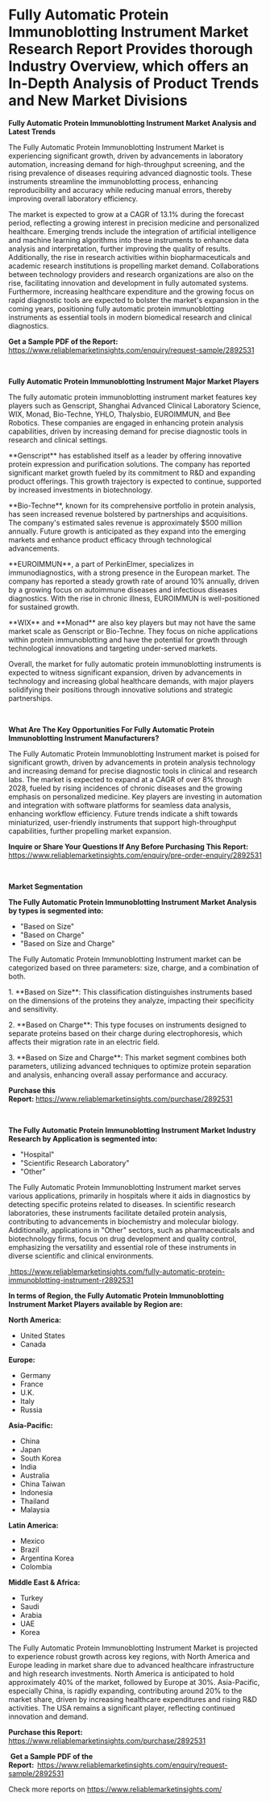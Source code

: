 <p><h1>Fully Automatic Protein Immunoblotting Instrument Market Research Report Provides thorough Industry Overview, which offers an In-Depth Analysis of Product Trends and New Market Divisions</h1></p><p><strong>Fully Automatic Protein Immunoblotting Instrument Market Analysis and Latest Trends</strong></p>
<p><p>The Fully Automatic Protein Immunoblotting Instrument Market is experiencing significant growth, driven by advancements in laboratory automation, increasing demand for high-throughput screening, and the rising prevalence of diseases requiring advanced diagnostic tools. These instruments streamline the immunoblotting process, enhancing reproducibility and accuracy while reducing manual errors, thereby improving overall laboratory efficiency.</p><p>The market is expected to grow at a CAGR of 13.1% during the forecast period, reflecting a growing interest in precision medicine and personalized healthcare. Emerging trends include the integration of artificial intelligence and machine learning algorithms into these instruments to enhance data analysis and interpretation, further improving the quality of results. Additionally, the rise in research activities within biopharmaceuticals and academic research institutions is propelling market demand. Collaborations between technology providers and research organizations are also on the rise, facilitating innovation and development in fully automated systems. Furthermore, increasing healthcare expenditure and the growing focus on rapid diagnostic tools are expected to bolster the market's expansion in the coming years, positioning fully automatic protein immunoblotting instruments as essential tools in modern biomedical research and clinical diagnostics.</p></p>
<p><strong>Get a Sample PDF of the Report:&nbsp;</strong> <a href="https://www.reliablemarketinsights.com/enquiry/request-sample/2892531?utm_campaign=3270&utm_medium=2&utm_source=Github&utm_content=ia&utm_term=15032025&utm_id=fully-automatic-protein-immunoblotting-instrument">https://www.reliablemarketinsights.com/enquiry/request-sample/2892531</a></p>
<p>&nbsp;</p>
<p><strong>Fully Automatic Protein Immunoblotting Instrument Major Market Players</strong></p>
<p><p>The fully automatic protein immunoblotting instrument market features key players such as Genscript, Shanghai Advanced Clinical Laboratory Science, WIX, Monad, Bio-Techne, YHLO, Thalysbio, EUROIMMUN, and Bee Robotics. These companies are engaged in enhancing protein analysis capabilities, driven by increasing demand for precise diagnostic tools in research and clinical settings.</p><p>**Genscript** has established itself as a leader by offering innovative protein expression and purification solutions. The company has reported significant market growth fueled by its commitment to R&D and expanding product offerings. This growth trajectory is expected to continue, supported by increased investments in biotechnology.</p><p>**Bio-Techne**, known for its comprehensive portfolio in protein analysis, has seen increased revenue bolstered by partnerships and acquisitions. The company's estimated sales revenue is approximately $500 million annually. Future growth is anticipated as they expand into the emerging markets and enhance product efficacy through technological advancements.</p><p>**EUROIMMUN**, a part of PerkinElmer, specializes in immunodiagnostics, with a strong presence in the European market. The company has reported a steady growth rate of around 10% annually, driven by a growing focus on autoimmune diseases and infectious diseases diagnostics. With the rise in chronic illness, EUROIMMUN is well-positioned for sustained growth.</p><p>**WIX** and **Monad** are also key players but may not have the same market scale as Genscript or Bio-Techne. They focus on niche applications within protein immunoblotting and have the potential for growth through technological innovations and targeting under-served markets.</p><p>Overall, the market for fully automatic protein immunoblotting instruments is expected to witness significant expansion, driven by advancements in technology and increasing global healthcare demands, with major players solidifying their positions through innovative solutions and strategic partnerships.</p></p>
<p>&nbsp;</p>
<p><strong>What Are The Key Opportunities For Fully Automatic Protein Immunoblotting Instrument Manufacturers?</strong></p>
<p><p>The Fully Automatic Protein Immunoblotting Instrument market is poised for significant growth, driven by advancements in protein analysis technology and increasing demand for precise diagnostic tools in clinical and research labs. The market is expected to expand at a CAGR of over 8% through 2028, fueled by rising incidences of chronic diseases and the growing emphasis on personalized medicine. Key players are investing in automation and integration with software platforms for seamless data analysis, enhancing workflow efficiency. Future trends indicate a shift towards miniaturized, user-friendly instruments that support high-throughput capabilities, further propelling market expansion.</p></p>
<p><strong>Inquire or Share Your Questions If Any Before Purchasing This Report:</strong> <a href="https://www.reliablemarketinsights.com/enquiry/pre-order-enquiry/2892531?utm_campaign=3270&utm_medium=2&utm_source=Github&utm_content=ia&utm_term=15032025&utm_id=fully-automatic-protein-immunoblotting-instrument">https://www.reliablemarketinsights.com/enquiry/pre-order-enquiry/2892531</a></p>
<p>&nbsp;</p>
<p><strong>Market Segmentation</strong></p>
<p><strong>The Fully Automatic Protein Immunoblotting Instrument Market Analysis by types is segmented into:</strong></p>
<p><ul><li>"Based on Size"</li><li>"Based on Charge"</li><li>"Based on Size and Charge"</li></ul></p>
<p><p>The Fully Automatic Protein Immunoblotting Instrument market can be categorized based on three parameters: size, charge, and a combination of both. </p><p>1. **Based on Size**: This classification distinguishes instruments based on the dimensions of the proteins they analyze, impacting their specificity and sensitivity.</p><p>  </p><p>2. **Based on Charge**: This type focuses on instruments designed to separate proteins based on their charge during electrophoresis, which affects their migration rate in an electric field.</p><p>3. **Based on Size and Charge**: This market segment combines both parameters, utilizing advanced techniques to optimize protein separation and analysis, enhancing overall assay performance and accuracy.</p></p>
<p><strong>Purchase this Report:&nbsp;</strong><a href="https://www.reliablemarketinsights.com/purchase/2892531?utm_campaign=3270&utm_medium=2&utm_source=Github&utm_content=ia&utm_term=15032025&utm_id=fully-automatic-protein-immunoblotting-instrument">https://www.reliablemarketinsights.com/purchase/2892531</a></p>
<p>&nbsp;</p>
<p><strong>The Fully Automatic Protein Immunoblotting Instrument Market Industry Research by Application is segmented into:</strong></p>
<p><ul><li>"Hospital"</li><li>"Scientific Research Laboratory"</li><li>"Other"</li></ul></p>
<p><p>The Fully Automatic Protein Immunoblotting Instrument market serves various applications, primarily in hospitals where it aids in diagnostics by detecting specific proteins related to diseases. In scientific research laboratories, these instruments facilitate detailed protein analysis, contributing to advancements in biochemistry and molecular biology. Additionally, applications in "Other" sectors, such as pharmaceuticals and biotechnology firms, focus on drug development and quality control, emphasizing the versatility and essential role of these instruments in diverse scientific and clinical environments.</p></p>
<p><a href="https://www.reliablemarketinsights.com/fully-automatic-protein-immunoblotting-instrument-r2892531?utm_campaign=3270&utm_medium=2&utm_source=Github&utm_content=ia&utm_term=15032025&utm_id=fully-automatic-protein-immunoblotting-instrument">&nbsp;https://www.reliablemarketinsights.com/fully-automatic-protein-immunoblotting-instrument-r2892531</a></p>
<p><strong>In terms of Region, the Fully Automatic Protein Immunoblotting Instrument Market Players available by Region are:</strong></p>
<p>
    <p> <strong> North America: </strong>
        <ul>
            <li>United States</li>
            <li>Canada</li>
        </ul>
        </p> 
    <p> <strong> Europe: </strong>
        <ul>
            <li>Germany</li>
            <li>France</li>
            <li>U.K.</li>
            <li>Italy</li>
            <li>Russia</li>
        </ul>
        </p> 
    <p> <strong> Asia-Pacific: </strong>
        <ul>
            <li>China</li>
            <li>Japan</li>
            <li>South Korea</li>
            <li>India</li>
            <li>Australia</li>
            <li>China Taiwan</li>
            <li>Indonesia</li>
            <li>Thailand</li>
            <li>Malaysia</li>
        </ul>
        </p> 
    <p> <strong> Latin America: </strong>
        <ul>
            <li>Mexico</li>
            <li>Brazil</li>
            <li>Argentina Korea</li>
            <li>Colombia</li>
        </ul>
        </p> 
    <p> <strong> Middle East & Africa: </strong>
        <ul>
            <li>Turkey</li>
            <li>Saudi</li>
            <li>Arabia</li>
            <li>UAE</li>
            <li>Korea</li>
        </ul>
    </p>
    </p>
<p><p>The Fully Automatic Protein Immunoblotting Instrument Market is projected to experience robust growth across key regions, with North America and Europe leading in market share due to advanced healthcare infrastructure and high research investments. North America is anticipated to hold approximately 40% of the market, followed by Europe at 30%. Asia-Pacific, especially China, is rapidly expanding, contributing around 20% to the market share, driven by increasing healthcare expenditures and rising R&D activities. The USA remains a significant player, reflecting continued innovation and demand.</p></p>
<p><strong>Purchase this Report: </strong><a href="https://www.reliablemarketinsights.com/purchase/2892531?utm_campaign=3270&utm_medium=2&utm_source=Github&utm_content=ia&utm_term=15032025&utm_id=fully-automatic-protein-immunoblotting-instrument">https://www.reliablemarketinsights.com/purchase/2892531</a></p>
<p>&nbsp;<strong>Get a Sample PDF of the Report:&nbsp;&nbsp;</strong><a href="https://www.reliablemarketinsights.com/enquiry/request-sample/2892531?utm_campaign=3270&utm_medium=2&utm_source=Github&utm_content=ia&utm_term=15032025&utm_id=fully-automatic-protein-immunoblotting-instrument">https://www.reliablemarketinsights.com/enquiry/request-sample/2892531</a></p>
<p><strong></strong></p>
<p>Check more reports on <a href="https://www.reliablemarketinsights.com/?utm_campaign=3270&utm_medium=2&utm_source=Github&utm_content=ia&utm_term=15032025&utm_id=fully-automatic-protein-immunoblotting-instrument">https://www.reliablemarketinsights.com/</a></p>
